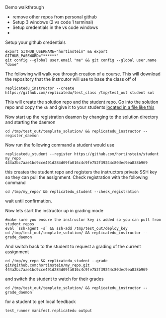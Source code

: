Demo walkthrough
- remove other repos from personal github
- Setup 3 windows (2 vs code 1 terminal)
- Setup credentials in the vs code windows
- 


Setup your github credentials
```
export GITHUB_USERNAME="hortinstein" && export GITHUB_PASSWORD="******"
git config --global user.email "me" && git config --global user.name "done"
```

The following will walk you through creation of a course.  This will download the repository that the instrcutor will use to base the class off of

```
replicatedu_instructor --create https://github.com/replicatedu/test_class /tmp/test_out student sol
```
This will create the solution repo and the student repo.  Go into the solution repo and copy the ```sk``` and give it to your students 
[located in a file like this](https://github.com/hortinstein/sol/blob/master/coord_keys.toml)

Now start up the registration deamon by changing to the solution directory and starting the daemon
```
cd /tmp/test_out/template_solution/ && replicatedu_instructor --register_daemon
```

Now run the following command a student would use
```
replicatedu_student --register https://github.com/hortinstein/student my_repo 444a2bc7aae1bc9cce491d284d09fa016c4c9fe752f39244c80dec9ea838b969
```
this creates the student repo and registers the instructors private SSH key so they can pull the assignment.  Check registration with the following command

```
cd /tmp/my_repo/ && replicatedu_student --check_registration
```
wait until confirmation.

Now lets start the instructor up in grading mode
```
#make sure you ensure the instructor key is added so you can pull from student repos
eval `ssh-agent -s` && ssh-add /tmp/test_out/deploy_key
cd /tmp/test_out/template_solution/ && replicatedu_instructor --grade_daemon
```
And switch back to the student to request a grading of the current assignment
```
cd /tmp/my_repo && replicatedu_student --grade git@github.com:hortinstein/my_repo.git 444a2bc7aae1bc9cce491d284d09fa016c4c9fe752f39244c80dec9ea838b969
```
and switch the student to watch for their grades
```
cd /tmp/test_out/template_solution/ && replicatedu_instructor --grade_daemon
```
for a student to get local feedback
```
test_runner manifest.replicatedu output
```

